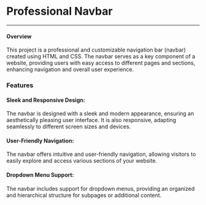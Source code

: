<h1>Professional Navbar</h1>
<hr>
<h4>Overview</h4>
<p>
This project is a professional and customizable navigation bar (navbar) created using HTML and CSS. The navbar serves as a key component of a website, providing users with easy access to different pages and sections, enhancing navigation and overall user experience.</p>
<h3>Features</h3>
<h4>Sleek and Responsive Design:</h4>
<p>The navbar is designed with a sleek and modern appearance, ensuring an aesthetically pleasing user interface. It is also responsive, adapting seamlessly to different screen sizes and devices.</p>
<h4>User-Friendly Navigation: </h4>
<p>The navbar offers intuitive and user-friendly navigation, allowing visitors to easily explore and access various sections of your website.</p>
<h4>Dropdown Menu Support:</h4>
<p>The navbar includes support for dropdown menus, providing an organized and hierarchical structure for subpages or additional content.</p>
